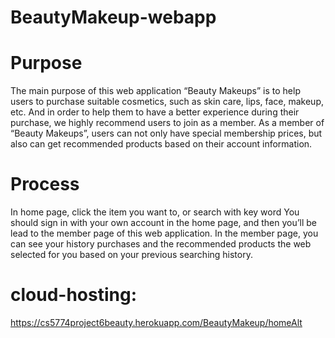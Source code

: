 # BeautyMakeup-webapp
# Purpose
 The main purpose of this web application “Beauty Makeups” is to help users to purchase suitable cosmetics, such as skin care, lips, face, makeup, etc. And in order to help them to have a better experience during their purchase, we highly recommend users to join as a member. As a member of “Beauty Makeups”, users can not only have special membership prices, but also can get recommended products based on their account information.
#
# Process
 In home page, click the item you want to, or search with key word You should sign in with your own account in the home page, and then you’ll be lead to the member page of this web application. In the member page, you can see your history purchases and the recommended products the web selected for you based on your previous searching history.
#
# cloud-hosting:
 https://cs5774project6beauty.herokuapp.com/BeautyMakeup/homeAlt
